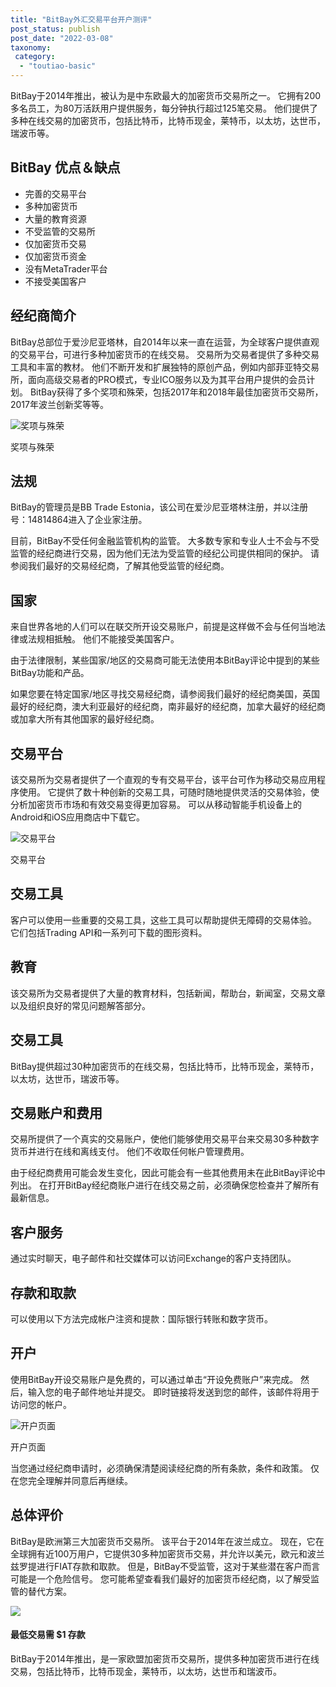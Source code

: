```yaml
---
title: "BitBay外汇交易平台开户测评"
post_status: publish
post_date: "2022-03-08"
taxonomy:
 category: 
  - "toutiao-basic"
---
```


BitBay于2014年推出，被认为是中东欧最大的加密货币交易所之一。 它拥有200多名员工，为80万活跃用户提供服务，每分钟执行超过125笔交易。 他们提供了多种在线交易的加密货币，包括比特币，比特币现金，莱特币，以太坊，达世币，瑞波币等。

## BitBay 优点＆缺点
- 完善的交易平台
- 多种加密货币
- 大量的教育资源
- 不受监管的交易所
- 仅加密货币交易
- 仅加密货币资金
- 没有MetaTrader平台
- 不接受美国客户


## 经纪商简介

BitBay总部位于爱沙尼亚塔林，自2014年以来一直在运营，为全球客户提供直观的交易平台，可进行多种加密货币的在线交易。 交易所为交易者提供了多种交易工具和丰富的教材。 他们不断开发和扩展独特的原创产品，例如内部菲亚特交易所，面向高级交易者的PRO模式，专业ICO服务以及为其平台用户提供的会员计划。 BitBay获得了多个奖项和殊荣，包括2017年和2018年最佳加密货币交易所，2017年波兰创新奖等等。

![奖项与殊荣](https://cdn.fendou.la/funstoutiao/2020/11/BitBay-Review-Awards-And-Recognitions-1024x766.jpg "奖项和认可")

奖项与殊荣

## 法规

BitBay的管理员是BB Trade Estonia，该公司在爱沙尼亚塔林注册，并以注册号：14814864进入了企业家注册。

目前，BitBay不受任何金融监管机构的监管。 大多数专家和专业人士不会与不受监管的经纪商进行交易，因为他们无法为受监管的经纪公司提供相同的保护。 请参阅我们最好的交易经纪商，了解其他受监管的经纪商。

## 国家

来自世界各地的人们可以在联交所开设交易账户，前提是这样做不会与任何当地法律或法规相抵触。 他们不能接受美国客户。

由于法律限制，某些国家/地区的交易商可能无法使用本BitBay评论中提到的某些BitBay功能和产品。

如果您要在特定国家/地区寻找交易经纪商，请参阅我们最好的经纪商美国，英国最好的经纪商，澳大利亚最好的经纪商，南非最好的经纪商，加拿大最好的经纪商或加拿大所有其他国家的最好经纪商。

## 交易平台

该交易所为交易者提供了一个直观的专有交易平台，该平台可作为移动交易应用程序使用。 它提供了数十种创新的交易工具，可随时随地提供灵活的交易体验，使分析加密货币市场和有效交易变得更加容易。 可以从移动智能手机设备上的Android和iOS应用商店中下载它。

![交易平台](https://cdn.fendou.la/funstoutiao/2020/11/BitBay-Review-Trading-Platform-1024x923.jpg "交易平台")

交易平台

## 交易工具

客户可以使用一些重要的交易工具，这些工具可以帮助提供无障碍的交易体验。 它们包括Trading API和一系列可下载的图形资料。

## 教育

该交易所为交易者提供了大量的教育材料，包括新闻，帮助台，新闻室，交易文章以及组织良好的常见问题解答部分。

## 交易工具

BitBay提供超过30种加密货币的在线交易，包括比特币，比特币现金，莱特币，以太坊，达世币，瑞波币等。

## 交易账户和费用

交易所提供了一个真实的交易账户，使他们能够使用交易平台来交易30多种数字货币并进行在线和离线支付。 他们不收取任何帐户管理费用。

由于经纪商费用可能会发生变化，因此可能会有一些其他费用未在此BitBay评论中列出。 在打开BitBay经纪商账户进行在线交易之前，必须确保您检查并了解所有最新信息。

## 客户服务

通过实时聊天，电子邮件和社交媒体可以访问Exchange的客户支持团队。

## 存款和取款

可以使用以下方法完成帐户注资和提款：国际银行转账和数字货币。

## 开户

使用BitBay开设交易账户是免费的，可以通过单击“开设免费账户”来完成。 然后，输入您的电子邮件地址并提交。 即时链接将发送到您的邮件，该邮件将用于访问您的帐户。

![开户页面](https://cdn.fendou.la/funstoutiao/2020/11/BitBay-Review-Account-Opening-Page.jpg "开户页面")

开户页面

当您通过经纪商申请时，必须确保清楚阅读经纪商的所有条款，条件和政策。 仅在您完全理解并同意后再继续。

## 总体评价

BitBay是欧洲第三大加密货币交易所。 该平台于2014年在波兰成立。 现在，它在全球拥有近100万用户，它提供30多种加密货币交易，并允许以美元，欧元和波兰兹罗提进行FIAT存款和取款。 但是，BitBay不受监管，这对于某些潜在客户而言可能是一个危险信号。 您可能希望查看我们最好的加密货币经纪商，以了解受监管的替代方案。

![](https://cdn.fendou.la/funstoutiao/2020/11/BitBay-Logo.png)

#### 最低交易需 **$1** 存款

BitBay于2014年推出，是一家欧盟加密货币交易所，提供多种加密货币进行在线交易，包括比特币，比特币现金，莱特币，以太坊，达世币和瑞波币。
